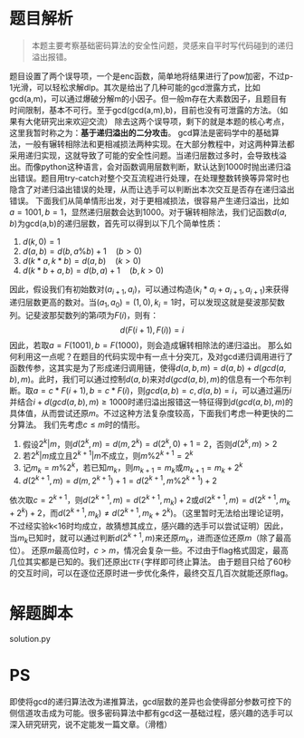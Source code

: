 # 题目解析
>本题主要考察基础密码算法的安全性问题，灵感来自平时写代码碰到的递归溢出报错。

题目设置了两个误导项，一个是enc函数，简单地将结果进行了pow加密，不过p-1光滑，可以轻松求解dlp。其次是给出了几种可能的gcd泄露方式，比如gcd(a,m)，可以通过爆破分解m的小因子。但一般m存在大素数因子，且题目有时间限制，基本不可行。至于gcd(gcd(a,m),b)，目前也没有可泄露的方法。（如果有大佬研究出来欢迎交流）
除去这两个误导项，剩下的就是本题的核心考点，这里我暂时称之为：**基于递归溢出的二分攻击**。
gcd算法是密码学中的基础算法，一般有辗转相除法和更相减损法两种实现。在大部分教程中，对这两种算法都采用递归实现，这就导致了可能的安全性问题。当递归层数过多时，会导致栈溢出。而像python这种语言，会对函数调用层数判断，默认达到1000时抛出递归溢出错误。题目用try-catch对整个交互流程进行处理，在处理整数转换等异常时也隐含了对递归溢出错误的处理，从而让选手可以判断出本次交互是否存在递归溢出错误。
下面我们从简单情形出发，对于更相减损法，很容易产生递归溢出，比如$a=1001,b=1$，显然递归层数会达到1000。对于辗转相除法，我们记函数$d(a,b)$为gcd(a,b)的递归层数，首先可以得到以下几个简单性质：
1. $d(k,0)=1$
2. $d(a,b)=d(b,a\%b)+1 \quad (b>0)$
3. $d(k*a,k*b)=d(a,b) \quad (k>0)$
4. $d(k*b+a,b)=d(b,a)+1 \quad (b,k>0)$

因此，假设我们有初始数对$(a_{i+1},a_i)$，可以通过构造$(k_i*a_i+a_{i+1},a_{i+1})$来获得递归层数更高的数对。当$(a_1,a_0)=(1,0), k_i=1$时，可以发现这就是斐波那契数列。记斐波那契数列的第$i$项为$F(i)$，则有：
$$ d(F(i+1),F(i)) = i$$
因此，若取$a=F(1001),b=F(1000)$，则会造成辗转相除法的递归溢出。
那么如何利用这一点呢？在题目的代码实现中有一点十分突兀，及对gcd递归调用进行了函数传参，这其实是为了形成递归调用链，使得$d(a,b,m) = d(a,b) + d(gcd(a,b),m)$。此时，我们可以通过控制$d(a,b)$来对$d(gcd(a,b),m)$的信息有一个布尔判断。取$a=c*F(i+1),b=c*F(i)$，则$gcd(a,b)=c, d(a,b)=i$，可以通过遍历$i$并结合$i+d(gcd(a,b),m) \geq 1000$时递归溢出报错这一特征得到$d(gcd(a,b),m)$的具体值，从而尝试还原$m$。不过这种方法复杂度较高，下面我们考虑一种更快的二分算法。
我们先考虑$c \leq m$时的情形。
1. 假设$2^k|m$，则$d(2^k,m)=d(m,2^k)=d(2^k,0)+1=2$，否则$d(2^k,m)>2$
2. 若$2^k|m$成立且$2^{k+1}|m$不成立，则$m\%2^{k+1}=2^k$
3. 记$m_k=m\%2^k$，若已知$m_k$，则$m_{k+1}=m_k$或$m_{k+1}=m_k+2^k$
4. $d(2^{k+1},m) = d(m,2^{k+1})+1 = d(2^{k+1},m\%2^{k+1})+2$

依次取$c=2^{k+1}$，则$d(2^{k+1},m) = d(2^{k+1},m_k)+2$或$d(2^{k+1},m) = d(2^{k+1},m_k+2^k)+2$，而$d(2^{k+1},m_k) \neq d(2^{k+1},m_k+2^k)$。（这里暂时无法给出理论证明，不过经实验k<16时均成立，故猜想其成立，感兴趣的选手可以尝试证明）因此，当$m_k$已知时，就可以通过判断$d(2^{k+1},m)$来还原$m_k$，进而逐位还原$m$（除了最高位）。
还原$m$最高位时，$c>m$，情况会复杂一些。不过由于flag格式固定，最高几位其实都是已知的。我们还原出`CTF{`字样即可终止算法。
由于题目只给了60秒的交互时间，可以在逐位还原时进一步优化条件，最终交互几百次就能还原flag。

# 解题脚本
solution.py

# PS
即使将gcd的递归算法改为递推算法，gcd层数的差异也会使得部分参数可控下的侧信道攻击成为可能。很多密码算法中都有gcd这一基础过程，感兴趣的选手可以深入研究研究，说不定能发一篇文章。（滑稽）
